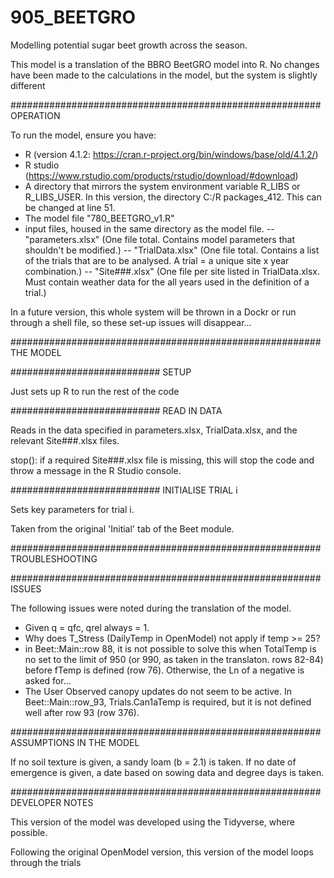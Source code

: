 # 905_BEETGRO

Modelling potential sugar beet growth across the season.

This model is a translation of the BBRO BeetGRO model into R. No changes have been made to the calculations in the model, but the system is slightly different

########################################################
OPERATION

To run the model, ensure you have:
- R (version 4.1.2: https://cran.r-project.org/bin/windows/base/old/4.1.2/)
- R studio (https://www.rstudio.com/products/rstudio/download/#download)
- A directory that mirrors the system environment variable R_LIBS or R_LIBS_USER. In this version, the directory C:/R packages_412. This can be changed at line 51.
- The model file "780_BEETGRO_v1.R"
- input files, housed in the same directory as the model file.
-- "parameters.xlsx" (One file total. Contains model parameters that shouldn't be modified.)
-- "TrialData.xlsx" (One file total. Contains a list of the trials that are to be analysed. A trial = a unique site x year combination.)
-- "Site###.xlsx" (One file per site listed in TrialData.xlsx. Must contain weather data for the all years used in the definition of a trial.)

In a future version, this whole system will be thrown in a Dockr or run through a shell file, so these set-up issues will disappear...

########################################################
THE MODEL

###########################
SETUP

Just sets up R to run the rest of the code

###########################
READ IN DATA

Reads in the data specified in parameters.xlsx, TrialData.xlsx, and the relevant Site###.xlsx files.

stop(): if a required Site###.xlsx file is missing, this will stop the code and throw a message in the R Studio console.

###########################
INITIALISE TRIAL i

Sets key parameters for trial i.

Taken from the original 'Initial' tab of the Beet module.

########################################################
TROUBLESHOOTING

########################################################
ISSUES

The following issues were noted during the translation of the model.

- Given q = qfc, qrel always = 1.
- Why does T_Stress (DailyTemp in OpenModel) not apply if temp >= 25?
- in Beet::Main::row 88, it is not possible to solve this when TotalTemp is no set to the limit of 950 (or 990, as taken in the translaton. rows 82-84) before fTemp is defined (row 76). Otherwise, the Ln of a negative is asked for...
- The User Observed canopy updates do not seem to be active. In Beet::Main::row_93, Trials.Can1aTemp is required, but it is not defined well after row 93 (row 376).

########################################################
ASSUMPTIONS IN THE MODEL

If no soil texture is given, a sandy loam (b = 2.1) is taken.
If no date of emergence is given, a date based on sowing data and degree days is taken.

########################################################
DEVELOPER NOTES

This version of the model was developed using the Tidyverse, where possible.

Following the original OpenModel version, this version of the model loops through the trials
